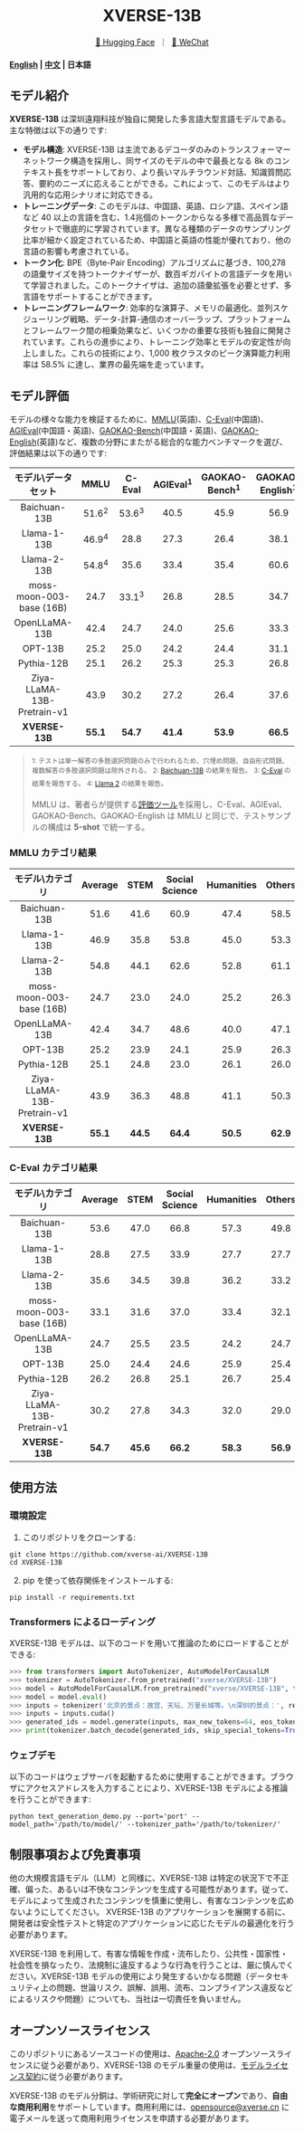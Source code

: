 <div align="center">
<h1>
  XVERSE-13B
</h1>
</div>

<p align="center">
        <a href="https://huggingface.co/xverse/XVERSE-13B">🤗 Hugging Face</a>&nbsp ｜ &nbsp<a href="resources/wechat.png">💬 WeChat</a>
</p>

<h4 align="left">
    <p>
        <a href="README_EN.md">English</a> |
        <a href="README.md">中文</a> |
        <b>日本語</b>
    <p>
</h4>

## モデル紹介

**XVERSE-13B** は深圳遠翔科技が独自に開発した多言語大型言語モデルである。主な特徴は以下の通りです:

- **モデル構造**: XVERSE-13B は主流であるデコーダのみのトランスフォーマーネットワーク構造を採用し、同サイズのモデルの中で最長となる 8k のコンテキスト長をサポートしており、より長いマルチラウンド対話、知識質問応答、要約のニーズに応えることができる。これによって、このモデルはより汎用的な応用シナリオに対応できる。
- **トレーニングデータ**: このモデルは、中国語、英語、ロシア語、スペイン語など 40 以上の言語を含む、1.4兆個のトークンからなる多様で高品質なデータセットで徹底的に学習されています。異なる種類のデータのサンプリング比率が細かく設定されているため、中国語と英語の性能が優れており、他の言語の影響も考慮されている。
- **トークン化**: BPE（Byte-Pair Encoding）アルゴリズムに基づき、100,278 の語彙サイズを持つトークナイザーが、数百ギガバイトの言語データを用いて学習されました。このトークナイザは、追加の語彙拡張を必要とせず、多言語をサポートすることができます。
- **トレーニングフレームワーク**: 効率的な演算子、メモリの最適化、並列スケジューリング戦略、データ-計算-通信のオーバーラップ、プラットフォームとフレームワーク間の相乗効果など、いくつかの重要な技術も独自に開発されています。これらの進歩により、トレーニング効率とモデルの安定性が向上しました。これらの技術により、1,000 枚クラスタのピーク演算能力利用率は 58.5% に達し、業界の最先端を走っています。

## モデル評価

モデルの様々な能力を検証するために、[MMLU](https://arxiv.org/abs/2009.03300)(英語)、[C-Eval](https://cevalbenchmark.com/)(中国語)、[AGIEval](https://arxiv.org/abs/2304.06364)(中国語・英語)、[GAOKAO-Bench](https://github.com/OpenLMLab/GAOKAO-Bench)(中国語・英語)、[GAOKAO-English](https://github.com/ExpressAI/AI-Gaokao)(英語)など、複数の分野にまたがる総合的な能力ベンチマークを選び、評価結果は以下の通りです:

|      モデル\データセット      |       MMLU       |      C-Eval      | AGIEval<sup>1</sup> | GAOKAO-Bench<sup>1</sup> | GAOKAO-English<sup>1</sup> |
| :------------------------: | :--------------: | :--------------: | :-----------------: | :----------------------: | :------------------------: |
|        Baichuan-13B        | 51.6<sup>2</sup> | 53.6<sup>3</sup> |        40.5         |           45.9           |            56.9            |
|        Llama-1-13B         | 46.9<sup>4</sup> |       28.8       |        27.3         |           26.4           |            38.1            |
|        Llama-2-13B         | 54.8<sup>4</sup> |       35.6       |        33.4         |           35.4           |            60.6            |
|  moss-moon-003-base (16B)  |       24.7       | 33.1<sup>3</sup> |        26.8         |           28.5           |            34.7            |
|       OpenLLaMA-13B        |       42.4       |       24.7       |        24.0         |           25.6           |            33.3            |
|          OPT-13B           |       25.2       |       25.0       |        24.2         |           24.4           |            31.1            |
|         Pythia-12B         |       25.1       |       26.2       |        25.3         |           25.3           |            26.8            |
| Ziya-LLaMA-13B-Pretrain-v1 |       43.9       |       30.2       |        27.2         |           26.4           |            37.6            |
|       **XVERSE-13B**       |     **55.1**     |     **54.7**     |      **41.4**       |         **53.9**         |          **66.5**          |

> <sup>1: テストは単一解答の多肢選択問題のみで行われるため、穴埋め問題、自由形式問題、複数解答の多肢選択問題は除外される。</sup>
> <sup>2: [Baichuan-13B](https://github.com/baichuan-inc/Baichuan-13B) の結果を報告。</sup>
> <sup>3: [C-Eval](https://cevalbenchmark.com/) の結果を報告する。</sup>
> <sup>4: [Llama 2](https://arxiv.org/abs/2307.09288) の結果を報告。</sup>
>
> MMLU は、著者らが提供する[評価ツール](https://github.com/hendrycks/test)を採用し、C-Eval、AGIEval、GAOKAO-Bench、GAOKAO-English は MMLU と同じで、テストサンプルの構成は **5-shot** で統一する。

### MMLU カテゴリ結果
|        モデル\カテゴリ       | Average  |   STEM   | Social Science | Humanities |  Others  |
| :------------------------: | :------: | :------: | :------------: | :--------: | :------: |
|        Baichuan-13B        |   51.6   |   41.6   |      60.9      |    47.4    |   58.5   |
|        Llama-1-13B         |   46.9   |   35.8   |      53.8      |    45.0    |   53.3   |
|        Llama-2-13B         |   54.8   |   44.1   |      62.6      |    52.8    |   61.1   |
|  moss-moon-003-base (16B)  |   24.7   |   23.0   |      24.0      |    25.2    |   26.3   |
|       OpenLLaMA-13B        |   42.4   |   34.7   |      48.6      |    40.0    |   47.1   |
|          OPT-13B           |   25.2   |   23.9   |      24.1      |    25.9    |   26.3   |
|         Pythia-12B         |   25.1   |   24.8   |      23.0      |    26.1    |   26.0   |
| Ziya-LLaMA-13B-Pretrain-v1 |   43.9   |   36.3   |      48.8      |    41.1    |   50.3   |
|       **XVERSE-13B**       | **55.1** | **44.5** |    **64.4**    |  **50.5**  | **62.9** |

### C-Eval カテゴリ結果
|        モデル\カテゴリ       | Average  |   STEM   | Social Science | Humanities |  Others  |
| :------------------------: | :------: | :------: | :------------: | :--------: | :------: |
|        Baichuan-13B        |   53.6   |   47.0   |      66.8      |    57.3    |   49.8   |
|        Llama-1-13B         |   28.8   |   27.5   |      33.9      |    27.7    |   27.7   |
|        Llama-2-13B         |   35.6   |   34.5   |      39.8      |    36.2    |   33.2   |
|  moss-moon-003-base (16B)  |   33.1   |   31.6   |      37.0      |    33.4    |   32.1   |
|       OpenLLaMA-13B        |   24.7   |   25.5   |      23.5      |    24.2    |   24.7   |
|          OPT-13B           |   25.0   |   24.4   |      24.6      |    25.9    |   25.4   |
|         Pythia-12B         |   26.2   |   26.8   |      25.1      |    26.7    |   25.4   |
| Ziya-LLaMA-13B-Pretrain-v1 |   30.2   |   27.8   |      34.3      |    32.0    |   29.0   |
|       **XVERSE-13B**       | **54.7** | **45.6** |    **66.2**    |  **58.3**  | **56.9** |

## 使用方法

### 環境設定

1. このリポジトリをクローンする:

```shell
git clone https://github.com/xverse-ai/XVERSE-13B
cd XVERSE-13B
```

2. pip を使って依存関係をインストールする:

```shell
pip install -r requirements.txt
```

### Transformers によるローディング

XVERSE-13B モデルは、以下のコードを用いて推論のためにロードすることができる:

```python
>>> from transformers import AutoTokenizer, AutoModelForCausalLM
>>> tokenizer = AutoTokenizer.from_pretrained("xverse/XVERSE-13B")
>>> model = AutoModelForCausalLM.from_pretrained("xverse/XVERSE-13B", trust_remote_code=True).half().cuda()
>>> model = model.eval()
>>> inputs = tokenizer('北京的景点：故宫、天坛、万里长城等。\n深圳的景点：', return_tensors='pt').input_ids
>>> inputs = inputs.cuda()
>>> generated_ids = model.generate(inputs, max_new_tokens=64, eos_token_id=tokenizer.eos_token_id, repetition_penalty=1.1)
>>> print(tokenizer.batch_decode(generated_ids, skip_special_tokens=True))
```

### ウェブデモ

以下のコードはウェブサーバを起動するために使用することができます。ブラウザにアクセスアドレスを入力することにより、XVERSE-13B モデルによる推論を行うことができます:

```shell
python text_generation_demo.py --port='port' --model_path='/path/to/model/' --tokenizer_path='/path/to/tokenizer/'
```

## 制限事項および免責事項

他の大規模言語モデル（LLM）と同様に、XVERSE-13B は特定の状況下で不正確、偏った、あるいは不快なコンテンツを生成する可能性があります。従って、モデルによって生成されたコンテンツを慎重に使用し、有害なコンテンツを広めないようにしてください。 XVERSE-13B のアプリケーションを展開する前に、開発者は安全性テストと特定のアプリケーションに応じたモデルの最適化を行う必要があります。

XVERSE-13B を利用して、有害な情報を作成・流布したり、公共性・国家性・社会性を損なったり、法規制に違反するような行為を行うことは、厳に慎んでください。XVERSE-13B モデルの使用により発生するいかなる問題（データセキュリティ上の問題、世論リスク、誤解、誤用、流布、コンプライアンス違反などによるリスクや問題）についても、当社は一切責任を負いません。

## オープンソースライセンス

このリポジトリにあるソースコードの使用は、[Apache-2.0](LICENSE) オープンソースライセンスに従う必要があり、XVERSE-13B のモデル重量の使用は、[モデルライセンス契約](MODEL_LICENSE.pdf)に従う必要があります。

XVERSE-13B のモデル分銅は、学術研究に対して**完全にオープン**であり、**自由な商用利用**をサポートしています。商用利用には、<opensource@xverse.cn> に電子メールを送って商用利用ライセンスを申請する必要があります。

